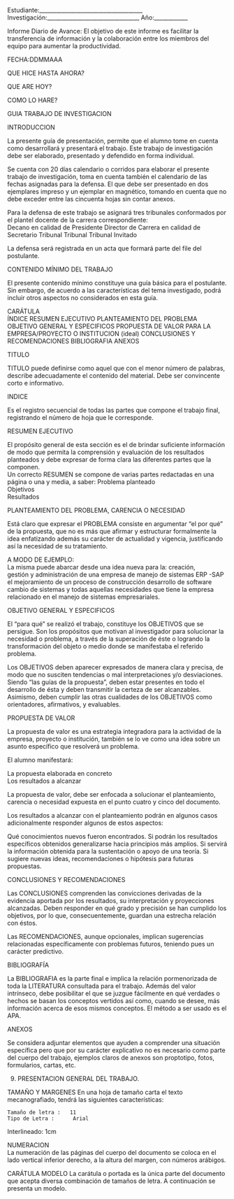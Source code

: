 Estudiante:_____________________________________
Investigación:_________________________________
Año:____________

Informe Diario de Avance:
El objetivo de este informe es facilitar la transferencia de información y la colaboración entre los miembros del equipo para aumentar la productividad.

FECHA:DDMMAAA

QUE HICE HASTA AHORA?

QUE ARE HOY?

COMO LO HARE?



GUIA 
TRABAJO DE INVESTIGACION 
 
 
INTRODUCCION 
 
La presente guía de presentación, permite que el alumno tome en cuenta como desarrollará y  presentará el trabajo. Este trabajo de investigación debe ser elaborado, presentado y defendido en forma individual. 
 
Se cuenta con 20 días calendario o corridos  para elaborar el presente trabajo de investigación, toma en  cuenta también el calendario de las fechas asignadas para la defensa. El que debe ser presentado en dos ejemplares impreso y  un ejemplar en magnético, tomando en cuenta que no debe exceder entre las cincuenta hojas sin contar anexos. 
 
Para la defensa de este trabajo se asignará tres tribunales conformados por el plantel docente de la carrera correspondiente:  
Decano en calidad de Presidente 
Director de Carrera en calidad de Secretario 
Tribunal 
Tribunal
Tribunal 
Invitado
 
La defensa será registrada en un acta  que formará parte del  file del postulante. 
 
CONTENIDO MÍNIMO DEL TRABAJO 
 
El presente contenido mínimo constituye una guía básica para el postulante. Sin embargo, de acuerdo a las características del tema investigado, podrá incluir otros aspectos no considerados en esta guía. 
 
CARÁTULA  
ÍNDICE 
RESUMEN EJECUTIVO 
PLANTEAMIENTO DEL  PROBLEMA 
OBJETIVO GENERAL Y ESPECIFICOS 
PROPUESTA  DE VALOR PARA LA EMPRESA/PROYECTO O 
INSTITUCION  (ideal) 
CONCLUSIONES Y RECOMENDACIONES 
BIBLIOGRAFIA 
ANEXOS 
 
 

TITULO 
 
TITULO puede definirse como aquel que con el menor número de palabras, describe adecuadamente el contenido del material. Debe ser convincente corto e informativo. 
 
INDICE 
 
Es el registro  secuencial de todas las partes que compone el trabajo final, registrando el número de hoja  que le corresponde. 
 
RESUMEN EJECUTIVO  
 
El propósito general de esta sección es el de brindar suficiente información de modo que permita la comprensión y evaluación de los resultados planteados y debe expresar de forma clara las diferentes partes que la componen.  
Un correcto RESUMEN se compone de varias partes redactadas en una página o una y media, a saber: 
Problema planteado  
Objetivos  
Resultados 
 
 
PLANTEAMIENTO DEL PROBLEMA, CARENCIA O NECESIDAD 
 
 
Está claro que expresar el PROBLEMA consiste en argumentar “el por qué” de la propuesta, que no es más que afirmar y estructurar formalmente la idea enfatizando además su carácter de actualidad y vigencia, justificando así la necesidad de su tratamiento. 
 
A MODO DE EJEMPLO:  
La misma puede abarcar desde una idea  nueva para  la: 
creación,  
gestión y administración de una empresa de manejo de sistemas ERP -SAP
el mejoramiento de un proceso de construcción desarrollo de software 
cambio de sistemas 
y todas aquellas necesidades que tiene la empresa relacionado  en el manejo de sistemas empresariales. 
 
 
OBJETIVO GENERAL Y ESPECIFICOS 
 
El “para qué” se realizó el trabajo, constituye los OBJETIVOS que se persigue. Son los propósitos que motivan al investigador para solucionar la necesidad o problema, a través de la superación de éste o logrando la transformación del objeto o medio donde se manifestaba el referido problema. 
 
Los OBJETIVOS deben aparecer expresados de manera clara y precisa, de modo que no susciten tendencias o mal interpretaciones y/o desviaciones. Siendo “las guías de la propuesta”, deben estar presentes en todo el desarrollo de ésta y deben transmitir la certeza de ser alcanzables. Asimismo, deben cumplir las otras cualidades de los OBJETIVOS como orientadores, afirmativos, y evaluables. 
 
PROPUESTA DE VALOR  
 
La propuesta de valor es una estrategia integradora para la actividad de la empresa, proyecto o institución, también se lo  ve como una idea sobre un asunto específico que resolverá un problema. 
 
El alumno  manifestará: 
 
La propuesta elaborada en concreto  
Los resultados a alcanzar  
 
La propuesta de valor, debe ser enfocada a solucionar  el planteamiento, carencia o necesidad expuesta en el punto cuatro y cinco del documento.  
 
Los resultados a alcanzar con el planteamiento podrán en algunos casos adicionalmente  responder algunos de estos  aspectos: 
 
Qué conocimientos nuevos fueron encontrados. 
Si podrán los resultados específicos obtenidos generalizarse hacia principios más amplios. 
Si servirá la información obtenida para la sustentación o apoyo de una teoría. 
Si sugiere nuevas ideas, recomendaciones o hipótesis para futuras propuestas. 
 
CONCLUSIONES Y RECOMENDACIONES  
 
Las CONCLUSIONES comprenden las convicciones derivadas de la evidencia aportada por los resultados, su interpretación  y proyecciones alcanzadas. Deben responder en qué grado y precisión se han cumplido los objetivos, por lo que, consecuentemente, guardan una estrecha relación con éstos. 
 
Las RECOMENDACIONES, aunque opcionales, implican sugerencias relacionadas específicamente con problemas futuros, teniendo pues un carácter predictivo.  
 
 
BIBLIOGRAFÍA 
 
La BIBLIOGRAFIA es la parte final e implica la relación pormenorizada de toda la LITERATURA consultada para el trabajo. Además del valor intrínseco, debe posibilitar el que se juzgue fácilmente en qué verdades o hechos se basan los conceptos vertidos así como, cuando se desee, más información acerca de esos mismos conceptos. El método a ser usado es el APA. 
 
ANEXOS 
 
Se considera adjuntar  elementos  que ayuden a comprender  una situación específica pero que por su carácter explicativo no es necesario como  parte del cuerpo del trabajo, ejemplos claros de anexos son proptotipo, fotos,  formularios,  cartas, etc. 
 
 
9. PRESENTACION GENERAL DEL TRABAJO. 
 
TAMAÑO Y MARGENES 
En una hoja de tamaño carta el texto mecanografiado, tendrá las siguientes características: 
 
	Tamaño de letra :  	11 
	Tipo de Letra :  	 Arial 
Interlineado:              1cm 

 
NUMERACION  
La numeración de las páginas del cuerpo del documento se coloca en el lado vertical inferior derecho, a la altura del margen, con números arábigos.  
 
CARÁTULA MODELO 
La carátula o portada es la única parte del documento que acepta diversa combinación de tamaños de letra. A continuación se presenta un modelo. 
 

